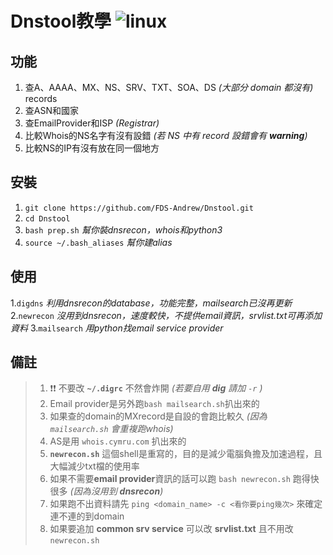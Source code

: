 # Dnstool教學 ![linux](https://d33wubrfki0l68.cloudfront.net/e7ed9fe4bafe46e275c807d63591f85f9ab246ba/e2d28/assets/images/tux.png)
## 功能
1. 查A、AAAA、MX、NS、SRV、TXT、SOA、DS *(大部分 domain 都沒有)* records
2. 查ASN和國家
3. 查EmailProvider和ISP *(Registrar)*
4. 比較Whois的NS名字有沒有設錯 *(若 NS 中有 record 設錯會有 ***warning***)* 
5. 比較NS的IP有沒有放在同一個地方
## 安裝
1. `git clone https://github.com/FDS-Andrew/Dnstool.git`
2. `cd Dnstool`
3. `bash prep.sh` *幫你裝dnsrecon，whois和python3*
4. `source ~/.bash_aliases` *幫你建alias*
## 使用
1.`digdns` *利用dnsrecon的database，功能完整，mailsearch已沒再更新*
2.`newrecon` *沒用到dnsrecon，速度較快，不提供email資訊，srvlist.txt可再添加資料*
3.`mailsearch` *用python找email service provider*
## 備註
> 1. :exclamation::exclamation: 不要改 **`~/.digrc`** 不然會炸開 *(若要自用 **dig** 請加 `-r` )*
> 2. Email provider是另外跑`bash mailsearch.sh`扒出來的
> 3. 如果查的domain的MXrecord是自設的會跑比較久 *(因為 `mailsearch.sh` 會重複跑whois)*
> 4. AS是用 `whois.cymru.com` 扒出來的
> 5. **`newrecon.sh`** 這個shell是重寫的，目的是減少電腦負擔及加速過程，且大幅減少txt檔的使用率
> 6. 如果不需要**email provider**資訊的話可以跑 `bash newrecon.sh` 跑得快很多 *(因為沒用到 **dnsrecon**)*
> 7. 如果跑不出資料請先 `ping <domain_name> -c <看你要ping幾次>` 來確定連不連的到domain 
> 8. 如果要追加 **common srv service** 可以改 **srvlist.txt** 且不用改 `newrecon.sh`
